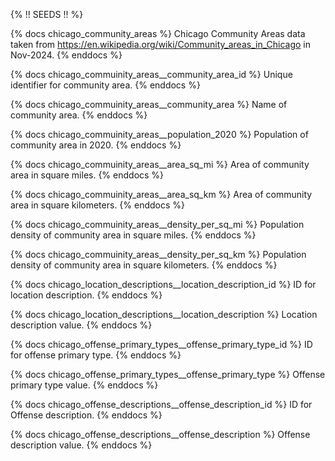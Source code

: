 {% !! SEEDS !! %}

{% docs chicago_community_areas %}
Chicago Community Areas data taken from <https://en.wikipedia.org/wiki/Community_areas_in_Chicago> in Nov-2024.
{% enddocs %}

{% docs chicago_commuinity_areas__community_area_id %}
Unique identifier for community area.
{% enddocs %}

{% docs chicago_commuinity_areas__community_area %}
Name of community area.
{% enddocs %}

{% docs chicago_commuinity_areas__population_2020 %}
Population of community area in 2020.
{% enddocs %}

{% docs chicago_commuinity_areas__area_sq_mi %}
Area of community area in square miles.
{% enddocs %}

{% docs chicago_commuinity_areas__area_sq_km %}
Area of community area in square kilometers.
{% enddocs %}

{% docs chicago_commuinity_areas__density_per_sq_mi %}
Population density of community area in square miles.
{% enddocs %}

{% docs chicago_commuinity_areas__density_per_sq_km %}
Population density of community area in square kilometers.
{% enddocs %}

{% docs chicago_location_descriptions__location_description_id %}
ID for location description.
{% enddocs %}

{% docs chicago_location_descriptions__location_description %}
Location description value.
{% enddocs %}

{% docs chicago_offense_primary_types__offense_primary_type_id %}
ID for offense primary type.
{% enddocs %}

{% docs chicago_offense_primary_types__offense_primary_type %}
Offense primary type value.
{% enddocs %}

{% docs chicago_offense_descriptions__offense_description_id %}
ID for Offense description.
{% enddocs %}

{% docs chicago_offense_descriptions__offense_description %}
Offense description value.
{% enddocs %}
